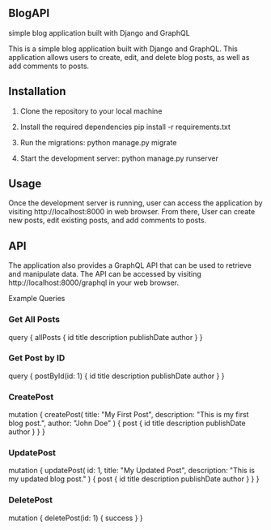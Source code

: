 ## BlogAPI
simple blog application built with Django and GraphQL

This is a simple blog application built with Django and GraphQL. This application allows users to create, edit, and delete blog posts, as well as add comments to posts.

## Installation
1. Clone the repository to your local machine

2. Install the required dependencies 
   pip install -r requirements.txt

3. Run the migrations:
   python manage.py migrate

4. Start the development server:
   python manage.py runserver
    
## Usage
Once the development server is running, user can access the application by visiting http://localhost:8000 in web browser. From there, User can create new posts, edit existing posts, and add comments to posts.

## API
The application also provides a GraphQL API that can be used to retrieve and manipulate data. The API can be accessed by visiting http://localhost:8000/graphql in your web browser.

Example Queries
### Get All Posts
query {
  allPosts {
    id
    title
    description
    publishDate
    author
  }
}

### Get Post by ID

query {
  postById(id: 1) {
    id
    title
    description
    publishDate
    author
  }
}

### CreatePost

mutation {
  createPost(
    title: "My First Post",
    description: "This is my first blog post.",
    author: "John Doe"
  ) {
    post {
      id
      title
      description
      publishDate
      author
    }
  }
}

### UpdatePost

mutation {
  updatePost(
    id: 1,
    title: "My Updated Post",
    description: "This is my updated blog post."
  ) {
    post {
      id
      title
      description
      publishDate
      author
    }
  }
}

### DeletePost

mutation {
  deletePost(id: 1) {
    success
  }
}

